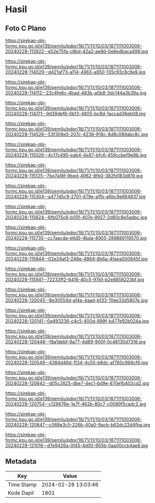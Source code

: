 # Hasil

## Foto C Plano

https://sirekap-obj-formc.kpu.go.id/e139/pemilu/pdpr/18/71/11/10/03/1871111003006-20240228-113922--e52e75fa-c8bd-42a2-ae9d-0e8edbaca499.jpg

https://sirekap-obj-formc.kpu.go.id/e139/pemilu/pdpr/18/71/11/10/03/1871111003006-20240228-114029--d421af73-a114-4963-a950-135c93c8c9e9.jpg

https://sirekap-obj-formc.kpu.go.id/e139/pemilu/pdpr/18/71/11/10/03/1871111003006-20240228-114112--22c4fe8c-4bad-483b-a0b8-3dc144a3b39a.jpg

https://sirekap-obj-formc.kpu.go.id/e139/pemilu/pdpr/18/71/11/10/03/1871111003006-20240228-114311--9d39def8-0b13-4805-bc8d-1accad36eb08.jpg

https://sirekap-obj-formc.kpu.go.id/e139/pemilu/pdpr/18/71/11/10/03/1871111003006-20240228-114526--53f308e5-207c-4238-918c-8d8c089abc8c.jpg

https://sirekap-obj-formc.kpu.go.id/e139/pemilu/pdpr/18/71/11/10/03/1871111003006-20240228-115026--4c17c490-eab4-4e87-bfc6-459ccbef9e9b.jpg

https://sirekap-obj-formc.kpu.go.id/e139/pemilu/pdpr/18/71/11/10/03/1871111003006-20240228-115125--7be7a18f-9bed-4962-8fb0-382fd183d819.jpg

https://sirekap-obj-formc.kpu.go.id/e139/pemilu/pdpr/18/71/11/10/03/1871111003006-20240228-115304--a477d5c9-2701-479e-a1fb-a6bc9e664837.jpg

https://sirekap-obj-formc.kpu.go.id/e139/pemilu/pdpr/18/71/11/10/03/1871111003006-20240228-115624--6fb075c6-b05f-407e-9927-2d60c8e5adbc.jpg

https://sirekap-obj-formc.kpu.go.id/e139/pemilu/pdpr/18/71/11/10/03/1871111003006-20240228-115735--cc7aacda-e6d5-4bda-8905-289889119570.jpg

https://sirekap-obj-formc.kpu.go.id/e139/pemilu/pdpr/18/71/11/10/03/1871111003006-20240228-115844--02e24af3-248e-4864-8b6a-4faea000945f.jpg

https://sirekap-obj-formc.kpu.go.id/e139/pemilu/pdpr/18/71/11/10/03/1871111003006-20240228-115941--72233ff2-6416-40c5-97b1-b2e8858223bf.jpg

https://sirekap-obj-formc.kpu.go.id/e139/pemilu/pdpr/18/71/11/10/03/1871111003006-20240228-120045--8e30554d-af4a-4aad-b133-10ee33d5807e.jpg

https://sirekap-obj-formc.kpu.go.id/e139/pemilu/pdpr/18/71/11/10/03/1871111003006-20240228-120141--0a493236-c4c5-400d-899f-b477e92b024a.jpg

https://sirekap-obj-formc.kpu.go.id/e139/pemilu/pdpr/18/71/11/10/03/1871111003006-20240228-120446--f8a1debf-9a77-4d89-900f-0c48130d7316.jpg

https://sirekap-obj-formc.kpu.go.id/e139/pemilu/pdpr/18/71/11/10/03/1871111003006-20240228-120549--4384d46d-1f34-4c50-b8dc-af760c966cf6.jpg

https://sirekap-obj-formc.kpu.go.id/e139/pemilu/pdpr/18/71/11/10/03/1871111003006-20240228-120642--d05c2825-dbe7-4ec1-bd9e-870efb402cd2.jpg

https://sirekap-obj-formc.kpu.go.id/e139/pemilu/pdpr/18/71/11/10/03/1871111003006-20240228-120754--c126676e-1e7f-462b-80c7-c0089f5cadc2.jpg

https://sirekap-obj-formc.kpu.go.id/e139/pemilu/pdpr/18/71/11/10/03/1871111003006-20240228-120847--c068e3c5-226b-40a0-9acb-b62dc22d4fba.jpg

https://sirekap-obj-formc.kpu.go.id/e139/pemilu/pdpr/18/71/11/10/03/1871111003006-20240228-121016--d7e9426a-0f45-4d00-955b-0aa00ccb4ae8.jpg


## Metadata

| Key        | Value               |
| ---------- | ------------------- |
| Time Stamp | 2024-02-28 13:03:46 |
| Kode Dapil | 1801                |



